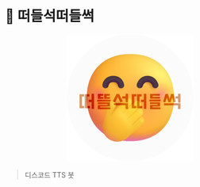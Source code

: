 # 🤭 떠들석떠들썩

<p align="center">
<img src="./docs/logo.png" alt="discord-tts logo" />
</p>

> 디스코드 TTS 봇
